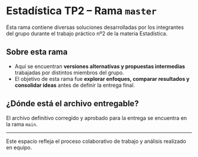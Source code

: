 # Estadística TP2 – Rama `master`

Esta rama contiene diversas soluciones desarrolladas por los integrantes del grupo durante el trabajo práctico nº2 de la materia Estadística.

## Sobre esta rama

- Aquí se encuentran **versiones alternativas y propuestas intermedias** trabajadas por distintos miembros del grupo.
- El objetivo de esta rama fue **explorar enfoques, comparar resultados y consolidar ideas** antes de definir la entrega final.

## ¿Dónde está el archivo entregable?

El archivo definitivo corregido y aprobado para la entrega se encuentra en la rama `main`.

---

Este espacio refleja el proceso colaborativo de trabajo y análisis realizado en equipo.
